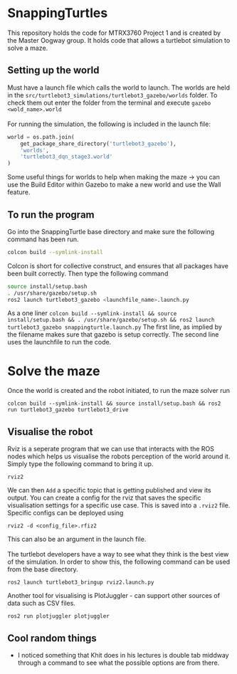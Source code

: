 # SnappingTurtles 
This repository holds the code for MTRX3760 Project 1 and is created by the Master 
Oogway group. It holds code that allows a turtlebot simulation to solve a maze.

## Setting up the world
Must have a launch file which calls the world to launch. The worlds
are held in the `src/turtlebot3_simulations/turtlebot3_gazebo/worlds` folder.
To check them out enter the folder from the terminal and execute `gazebo <wold_name>.world`
<br /><br />
For running the simulation, the following is included in the launch file:
```python
world = os.path.join(
    get_package_share_directory('turtlebot3_gazebo'),
    'worlds',
    'turtlebot3_dqn_stage3.world'
)
```
Some useful things for worlds to help when making the maze -> you can use the Build Editor within 
Gazebo to make a new world and use the Wall feature.


## To run the program
Go into the SnappingTurtle base directory and make sure the following command has been run.
```bash
colcon build --symlink-install
```
Colcon is short for collective construct, and ensures that all packages have been built correctly.
Then type the following command 
```bash
source install/setup.bash
. /usr/share/gazebo/setup.sh
ros2 launch turtlebot3_gazebo <launchfile_name>.launch.py
```
As a one liner `colcon build --symlink-install && source install/setup.bash && . /usr/share/gazebo/setup.sh && ros2 launch turtlebot3_gazebo snappingturtle.launch.py`
The first line, as implied by the filename makes sure that gazebo is setup correctly. The second line uses the launchfile to 
run the code.

# Solve the maze
Once the world is created and the robot initiated, to run the maze solver run
```
colcon build --symlink-install && source install/setup.bash && ros2 run turtlebot3_gazebo turtlebot3_drive
```

## Visualise the robot
Rviz is a seperate program that we can use that interacts with the ROS nodes which helps us visualise 
the robots perception of the world around it.
Simply type the following command to bring it up.
```
rviz2
```
We can then `Add` a specific topic that is getting published and view its output.
You can create a config for the rviz that saves the specific visualisation settings for a 
specific use case. This is saved into a `.rviz2` file. Specific configs can be deployed using 
```
rviz2 -d <config_file>.rfiz2
```
This can also be an argument in the launch file.
<br /><br />
The turtlebot developers have a way to see what they think is the best view of the simulation. In order to show this, the following command can be used from the base directory.
```
ros2 launch turtlebot3_bringup rviz2.launch.py
```

Another tool for visualising is PlotJuggler - can support other sources of data such as CSV files.
```
ros2 run plotjuggler plotjuggler
```




## Cool random things
- I noticed something that Khit does in his lectures is double tab middway through a command to see what the
possible options are from there.